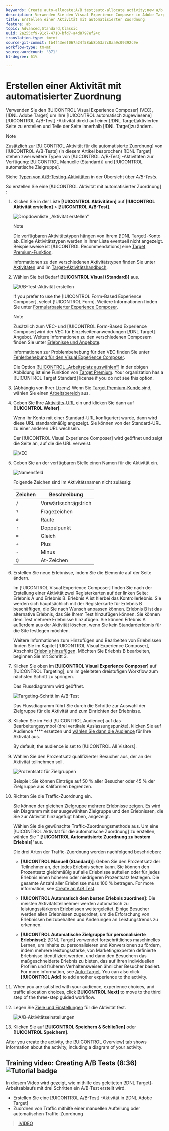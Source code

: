 ```yaml
---
keywords: Create auto-allocate;A/B test;auto-allocate activity;new a/b activity;auto allocate;auto-allocate to best experience;allocate
description: Verwenden Sie den Visual Experience Composer in Adobe Target, um Ihre automatisch zugewiesene A/B-Test-Aktivität direkt auf einer Zielgruppe-aktivierten Seite zu erstellen und Teile der Seite innerhalb der Zielgruppe zu ändern.
title: Erstellen einer Aktivität mit automatisierter Zuordnung
feature: ab
topic: Advanced,Standard,Classic
uuid: 2a255cf9-91c7-4710-bfd7-a4d8797ef24c
translation-type: tm+mt
source-git-commit: fb4f43eef067a24f58ab8b53a7c8aa9c09392c9e
workflow-type: tm+mt
source-wordcount: '871'
ht-degree: 61%

---
```



# Erstellen einer Aktivität mit automatisierter Zuordnung

Verwenden Sie den [!UICONTROL Visual Experience Composer] (VEC), [!DNL Adobe Target] um Ihre [!UICONTROL automatisch zugewiesene] [!UICONTROL A/B-Test] -Aktivität direkt auf einer [!DNL Target]aktivierten Seite zu erstellen und Teile der Seite innerhalb [!DNL Target]zu ändern.

>[!NOTE]
>
>Zusätzlich zur [!UICONTROL Aktivität für die automatisierte Zuordnung] von [!UICONTROL A/B-Tests] (in diesem Artikel besprochen) [!DNL Target] stehen zwei weitere Typen von [!UICONTROL A/B-Test] -Aktivitäten zur Verfügung: [!UICONTROL Manuelle (Standard)] und [!UICONTROL automatische Zielgruppe].
>
>Siehe [Typen von A/B-Testing-Aktivitäten](/help/c-activities/t-test-ab/test-ab.md#types) in der Übersicht über *A/B-Tests*.

So erstellen Sie eine [!UICONTROL Aktivität mit automatisierter Zuordnung] :

1. Klicken Sie in der Liste **[!UICONTROL Aktivitäten]** auf **[!UICONTROL Aktivität erstellen]** > **[!UICONTROL A/B-Test]**.

   ![Dropdownliste „Aktivität erstellen“](/help/c-activities/t-test-ab/t-test-create-ab/assets/ab_select-new.png)

   >[!NOTE]
   >
   >Die verfügbaren Aktivitätstypen hängen von Ihrem [!DNL Target]-Konto ab. Einige Aktivitätstypen werden in Ihrer Liste eventuell nicht angezeigt. Beispielsweise ist [!UICONTROL Recommendations] eine [Target Premium-Funktion](/help/c-intro/intro.md#premium).
   >
   >Informationen zu den verschiedenen Aktivitätstypen finden Sie unter [Aktivitäten](/help/c-activities/activities.md) und im [Target-Aktivitätshandbuch](/help/c-activities/target-activities-guide.md).

1. Wählen Sie bei Bedarf **[!UICONTROL Visual (Standard)]** aus.

   ![A/B-Test-Aktivität erstellen](/help/c-activities/t-test-ab/t-test-create-ab/assets/create-ab.png)

   If you prefer to use the [!UICONTROL Form-Based Experience Composer], select [!UICONTROL Form]. Weitere Informationen finden Sie unter [Formularbasierter Experience Composer](/help/c-experiences/form-experience-composer.md).

   >[!NOTE]
   >
   >Zusätzlich zum VEC- und [!UICONTROL Form-Based Experience Composer]wird der VEC für Einzelseitenanwendungen [!DNL Target] Angebot. Weitere Informationen zu den verschiedenen Composern finden Sie unter [Erlebnisse und Angebote](/help/c-experiences/experiences.md).
   >
   >Informationen zur Problembehebung für den VEC finden Sie unter [Fehlerbehebung für den Visual Experience Composer](/help/c-experiences/c-visual-experience-composer/r-troubleshoot-composer/troubleshoot-composer.md).
   >
   >Die Option [[!UICONTROL „Arbeitsplatz auswählen“]](/help/administrating-target/c-user-management/property-channel/property-channel.md) in der obigen Abbildung ist eine Funktion von [Target Premium](/help/c-intro/intro.md). Your organization has a [!UICONTROL Target Standard] license if you do not see this option.

1. (Abhängig von Ihrer Lizenz) Wenn Sie [Target Premium-Kunde ](/help/c-intro/intro.md#premium)sind, wählen Sie einen [Arbeitsbereich](/help/administrating-target/c-user-management/property-channel/property-channel.md) aus.

1. Geben Sie Ihre [Aktivitäts-URL](/help/c-activities/t-test-ab/t-test-create-ab/ab-activity-url.md) ein und klicken Sie dann auf **[!UICONTROL Weiter]**.

   Wenn Ihr Konto mit einer Standard-URL konfiguriert wurde, dann wird diese URL standardmäßig angezeigt. Sie können von der Standard-URL zu einer anderen URL wechseln.

   Der [!UICONTROL Visual Experience Composer] wird geöffnet und zeigt die Seite an, auf die die URL verweist.

   ![VEC](/help/c-activities/t-test-ab/t-test-create-ab/assets/vec-new.png)

1. Geben Sie an der verfügbaren Stelle einen Namen für die Aktivität ein.

   ![Namensfeld](/help/c-activities/t-test-ab/t-test-create-ab/assets/ab_newname-new.png)

   Folgende Zeichen sind im Aktivitätsnamen nicht zulässig:

   | Zeichen | Beschreibung |
   |--- |--- |
   | `/` | Vorwärtsschrägstrich |
   | `?` | Fragezeichen |
   | `#` | Raute |
   | `:` | Doppelpunkt |
   | `=` | Gleich |
   | `+` | Plus |
   | `-` | Minus |
   | `@` | At-Zeichen |

1. Erstellen Sie neue Erlebnisse, indem Sie die Elemente auf der Seite ändern.

   Im [!UICONTROL Visual Experience Composer] finden Sie nach der Erstellung einer Aktivität zwei Registerkarten auf der linken Seite: Erlebnis A und Erlebnis B. Erlebnis A ist hierbei das Kontrollerlebnis. Sie werden sich hauptsächlich mit der Registerkarte für Erlebnis B beschäftigen, die Sie nach Wunsch anpassen können. Erlebnis B ist das alternative Erlebnis, das Sie Ihrem Test hinzufügen können. Sie können dem Test mehrere Erlebnisse hinzufügen. Sie können Erlebnis A außerdem aus der Aktivität löschen, wenn Sie kein Standarderlebnis für die Site festlegen möchten.

   Weitere Informationen zum Hinzufügen und Bearbeiten von Erlebnissen finden Sie im Kapitel [!UICONTROL Visual Experience Composer], Abschnitt  [Erlebnis hinzufügen](/help/c-activities/t-test-ab/t-test-create-ab/ab-add-experience.md). Möchten Sie Erlebnis B bearbeiten, beginnen Sie mit Schritt 3.

1. Klicken Sie oben im **[!UICONTROL Visual Experience Composer]** auf [!UICONTROL Targeting], um im geleiteten dreistufigen Workflow zum nächsten Schritt zu springen.

   Das Flussdiagramm wird geöffnet.

   ![Targeting-Schritt im A/B-Test](/help/c-activities/t-test-ab/t-test-create-ab/assets/ab_flow-new.png)

   Das Flussdiagramm führt Sie durch die Schritte zur Auswahl der Zielgruppe für die Aktivität und zum Einrichten der Erlebnisse.

1. Klicken Sie im Feld [!UICONTROL Audience] auf das Bearbeitungssymbol (drei vertikale Auslassungspunkte), klicken Sie auf Audience **** ersetzen und [wählen Sie dann die Audience](/help/c-activities/t-test-ab/t-test-create-ab/ab-audience.md) für Ihre Aktivität aus.

   By default, the audience is set to [!UICONTROL All Visitors].

1. Wählen Sie den Prozentsatz qualifizierter Besucher aus, der an der Aktivität teilnehmen soll.

   ![Prozentsatz für Zielgruppen](/help/c-activities/t-test-ab/t-test-create-ab/assets/audperc-new.png)

   Beispiel: Sie können Einträge auf 50 % aller Besucher oder 45 % der Zielgruppe aus Kalifornien begrenzen.

1. Richten Sie die Traffic-Zuordnung ein.

   Sie können der gleichen Zielgruppe mehrere Erlebnisse zeigen. Es wird ein Diagramm mit der ausgewählten Zielgruppe und den Erlebnissen, die Sie zur Aktivität hinzugefügt haben, angezeigt.

   Wählen Sie die gewünschte Traffic-Zuordnungsmethode aus. Um eine [!UICONTROL Aktivität für die automatische Zuordnung] zu erstellen, wählen Sie &quot; **[!UICONTROL Automatisierte Zuordnung zu bestem Erlebnis]**&quot;aus.

   Die drei Arten der Traffic-Zuordnung werden nachfolgend beschrieben:

   * **[!UICONTROL Manuell (Standard)]**: Geben Sie den Prozentsatz der Teilnehmer an, der jedes Erlebnis sehen kann. Sie können den Prozentsatz gleichmäßig auf alle Erlebnisse aufteilen oder für jedes Erlebnis einen höheren oder niedrigeren Prozentsatz festlegen. Die gesamte Anzahl aller Erlebnisse muss 100 % betragen. For more information, see [Create an A/B Test](/help/c-activities/t-test-ab/t-test-create-ab/test-create-ab.md).

   * **[!UICONTROL Automatisch dem besten Erlebnis zuordnen]**: Die meisten Aktivitätsteilnehmer werden automatisch zu leistungsstärkeren Erlebnissen weitergeleitet. Einige Besucher werden allen Erlebnissen zugeordnet, um die Erforschung von Erlebnissen beizubehalten und Änderungen an Leistungstrends zu erkennen.

   * **[!UICONTROL Automatische Zielgruppe für personalisierte Erlebnisse]**: [!DNL Target] verwendet fortschrittliches maschinelles Lernen, um Inhalte zu personalisieren und Konversionen zu fördern, indem mehrere leistungsstarke, von Marketingexperten definierte Erlebnisse identifiziert werden, und dann den Besuchern das maßgeschneiderte Erlebnis zu bieten, das auf ihren individuellen Profilen und früheren Verhaltensweisen ähnlicher Besucher basiert. For more information, see [Auto-Target](/help/c-activities/auto-target/auto-target-to-optimize.md).
   You can also click **[!UICONTROL Add]** to add another experience to the activity.

1. When you are satisfied with your audience, experience choices, and traffic allocation choices, click **[!UICONTROL Next]** to move to the third step of the three-step guided workflow.

1. Legen Sie [Ziele und Einstellungen](/help/c-activities/t-test-ab/t-test-create-ab/ab-goals-and-settings.md) für die Aktivität fest.

   ![A/B-Aktivitätseinstellungen](/help/c-activities/t-test-ab/t-test-create-ab/assets/ab_settings-new.png)

1. Klicken Sie auf **[!UICONTROL Speichern &amp; Schließen]** oder **[!UICONTROL Speichern]**.

After you create the activity, the [!UICONTROL Overview] tab shows information about the activity, including a diagram of your activity.

## Training video: Creating A/B Tests (8:36) ![Tutorial badge](/help/assets/tutorial.png)

In diesem Video wird gezeigt, wie mithilfe des geleiteten [!DNL Target]-Arbeitsablaufs mit drei Schritten ein A/B-Test erstellt wird.

* Erstellen Sie eine [!UICONTROL A/B-Test] -Aktivität in [!DNL Adobe Target]
* Zuordnen von Traffic mithilfe einer manuellen Aufteilung oder automatischen Traffic-Zuordnung

>[!VIDEO](https://video.tv.adobe.com/v/17391)